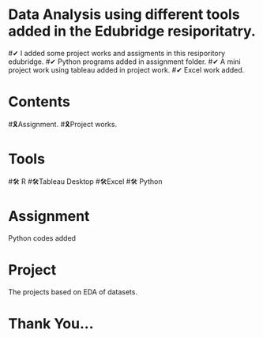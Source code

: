 # Data Analysis using different tools added in the Edubridge resiporitatry.
#✔ I added some project works and assigments in this resiporitory edubridge.
#✔ Python programs added in assignment folder.
#✔ A mini project work using tableau added in project work.
#✔ Excel work added.
# Contents
#🎗Assignment.
#🎗Project works.
# Tools
#🛠 R
#🛠Tableau Desktop
#🛠Excel
#🛠 Python
# Assignment
Python codes added
# Project
The projects based on EDA of datasets.

# Thank You...


